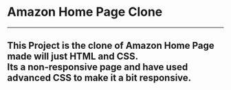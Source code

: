 # Amazon Home Page Clone
---
This Project is the clone of Amazon Home Page made will just HTML and CSS.  
Its a non-responsive page and have used advanced CSS to make it a bit responsive.  
---


